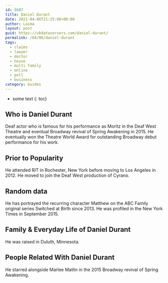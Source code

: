 ```yaml
---
id: 5687
title: Daniel Durant
date: 2021-04-06T21:25:08+00:00
author: Laima
layout: post
guid: https://ukdataservers.com/daniel-durant/
permalink: /04/06/daniel-durant
tags:
  - claims
  - lawyer
  - doctor
  - house
  - multi family
  - online
  - poll
  - business
category: Guides
---
```


* some text
{: toc}


## Who is Daniel Durant
                  
                  
                  
Deaf actor who is famous for his performance as Moritz in the Deaf West Theatre and eventual Broadway revival of Spring Awakening in 2015. He eventually won the Theatre World Award for outstanding Broadway debut performance for his work. 
                  
              
            
              
            
                
                
                
## Prior to Popularity
                  
                  
                  
He attended RIT in Rochester, New York before moving to Los Angeles in 2012. He moved to join the Deaf West production of Cyrano. 
                  
              
            
              
            
                
                
                
## Random data
                  
                  
                  
He has portrayed the recurring character Matthew on the ABC Family original series Switched at Birth since 2013. He was profiled in the New York Times in September 2015. 
                  
              
            
              
            
                
                
                
## Family & Everyday Life of Daniel Durant
                  
                  
                  
He was raised in Duluth, Minnesota. 
                  
              
            
              
            
                
                
                
## People Related With Daniel Durant
                  
                  
                  
He starred alongside Marlee Matlin in the 2015 Broadway revival of Spring Awakening. 
                  
              
            
              
            
                
              
            
              
              
            
            
              
            
          
          
          